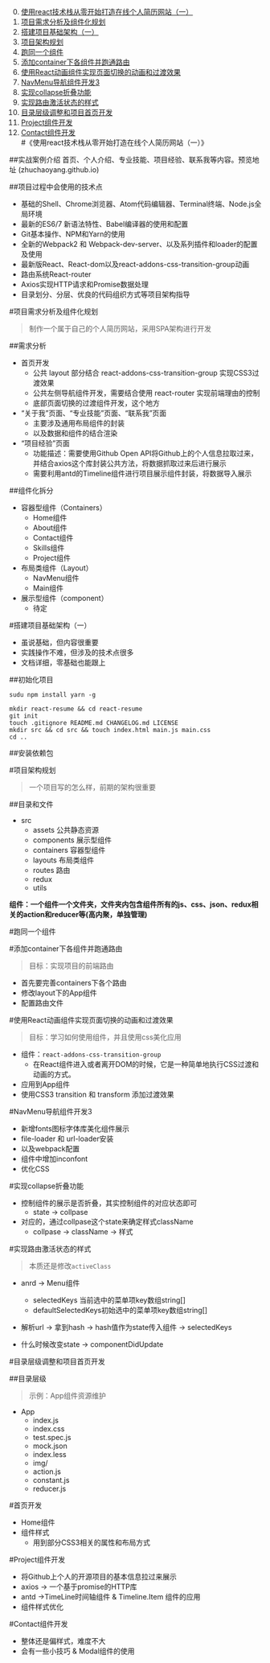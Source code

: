 0. [使用react技术栈从零开始打造在线个人简历网站（一）](#实战案例介绍)
1. [项目需求分析及组件化规划](#项目需求分析及组件化规划)
2. [搭建项目基础架构（一）](#组件化拆分)
3. [项目架构规划](#项目架构规划)
4. [跑同一个组件](#跑同一个组件)
5. [添加container下各组件并跑通路由](#添加container下各组件并跑通路由)
6. [使用React动画组件实现页面切换的动画和过渡效果](#使用React动画组件实现页面切换的动画和过渡效果)
7. [NavMenu导航组件开发3](#NavMenu导航组件开发3)
8. [实现collapse折叠功能](#实现collapse折叠功能)
9. [实现路由激活状态的样式](#实现路由激活状态的样式)
10. [目录层级调整和项目首页开发](#目录层级调整和项目首页开发)
11. [Project组件开发](#Project组件开发)
12. [Contact组件开发](#Contact组件开发)
#《使用react技术栈从零开始打造在线个人简历网站（一）》

##实战案例介绍
首页、个人介绍、专业技能、项目经验、联系我等内容。预览地址 (zhuchaoyang.github.io)

##项目过程中会使用的技术点
- 基础的Shell、Chrome浏览器、Atom代码编辑器、Terminal终端、Node.js全局环境
- 最新的ES6/7 新语法特性、Babel编译器的使用和配置
- Git基本操作、NPM和Yarn的使用
- 全新的Webpack2 和 Webpack-dev-server、以及系列插件和loader的配置及使用
- 最新版React、React-dom以及react-addons-css-transition-group动画
- 路由系统React-router
- Axios实现HTTP请求和Promise数据处理
- 目录划分、分层、优良的代码组织方式等项目架构指导


#项目需求分析及组件化规划
>制作一个属于自己的个人简历网站，采用SPA架构进行开发

##需求分析
- 首页开发
	- 公共 layout 部分结合 react-addons-css-transition-group 实现CSS3过渡效果
	- 公共左侧导航组件开发，需要结合使用 react-router 实现前端理由的控制
	- 底部页面切换的过渡组件开发，这个地方
- “关于我”页面、“专业技能”页面、“联系我”页面
	- 主要涉及通用布局组件的封装
	- 以及数据和组件的结合渲染
- “项目经验”页面
	- 功能描述：需要使用Github Open API将Github上的个人信息拉取过来，并结合axios这个库封装公共方法，将数据抓取过来后进行展示
	- 需要利用antd的Timeline组件进行项目展示组件封装，将数据导入展示

##组件化拆分
- 容器型组件（Containers）
	- Home组件
	- About组件
	- Contact组件
	- Skills组件
	- Project组件
- 布局类组件（Layout）
	- NavMenu组件
	- Main组件
- 展示型组件（component）
	- 待定

#搭建项目基础架构（一）
- 虽说基础，但内容很重要
- 实践操作不难，但涉及的技术点很多
- 文档详细，零基础也能跟上

##初始化项目

```
sudu npm install yarn -g
```

```
mkdir react-resume && cd react-resume
git init
touch .gitignore README.md CHANGELOG.md LICENSE
mkdir src && cd src && touch index.html main.js main.css
cd ..
```

##安装依赖包


#项目架构规划
>一个项目写的怎么样，前期的架构很重要

##目录和文件
- src
	- assets 公共静态资源
	- components 展示型组件
	- containers 容器型组件
	- layouts 布局类组件
	- routes 路由
	- redux
	- utils

**组件：一个组件一个文件夹，文件夹内包含组件所有的js、css、json、redux相关的action和reducer等(高内聚，单独管理)**

#跑同一个组件

#添加container下各组件并跑通路由
>目标：实现项目的前端路由

- 首先要完善containers下各个路由
- 修改layout下的App组件
- 配置路由文件

#使用React动画组件实现页面切换的动画和过渡效果
>目标：学习如何使用组件，并且使用css美化应用

- 组件：`react-addons-css-transition-group`
	- 在React组件进入或者离开DOM的时候，它是一种简单地执行CSS过渡和动画的方式。
- 应用到App组件
- 使用CSS3 transition 和 transform 添加过渡效果

#NavMenu导航组件开发3
- 新增fonts图标字体库美化组件展示
- file-loader 和 url-loader安装
- 以及webpack配置
- 组件中增加inconfont
- 优化CSS

#实现collapse折叠功能
- 控制组件的展示是否折叠，其实控制组件的对应状态即可
	- state -> collpase
- 对应的，通过collpase这个state来确定样式className
	- collpase -> className -> 样式

#实现路由激活状态的样式
>本质还是修改`activeClass`

- anrd -> Menu组件
	- selectedKeys 当前选中的菜单项key数组string[]
	- defaultSelectedKeys初始选中的菜单项key数组string[]

- 解析url -> 拿到hash -> hash值作为state传入组件 -> selectedKeys
- 什么时候改变state -> componentDidUpdate

#目录层级调整和项目首页开发

##目录层级
>示例：App组件资源维护

- App
	- index.js
	- index.css
	- test.spec.js
	- mock.json
	- index.less
	- img/
	- action.js
	- constant.js
	- reducer.js

#首页开发

- Home组件
- 组件样式
	- 用到部分CSS3相关的属性和布局方式

#Project组件开发

- 将Github上个人的开源项目的基本信息拉过来展示
- axios -> 一个基于promise的HTTP库
- antd ->TimeLine时间轴组件 & Timeline.Item 组件的应用
- 组件样式优化

#Contact组件开发

- 整体还是偏样式，难度不大
- 会有一些小技巧 & Modal组件的使用
